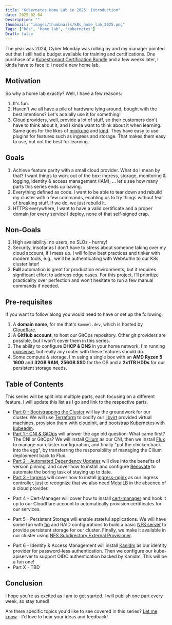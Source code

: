 ```yaml
---
title: "Kubernetes Home Lab in 2025: Introduction"
date: 2025-02-04
Description: ""
thumbnail: "images/thumbnails/k8s_home_lab_2025.png"
Tags: ["k8s", "home lab", "kubernetes"]
Draft: false
---
```


The year was 2024, Cyber Monday was rolling by and my manager pointed out that
I still had a budget available for training and certifications. One purchase of
a [Kubestronaut Certification Bundle](https://training.linuxfoundation.org/cyber-monday-2024-post/)
and a few weeks later, I kinda have to face it: I need a new home lab.

## Motivation

So why a home lab exactly? Well, I have a few reasons:

1. It's fun.
1. Haven't we all have a pile of hardware lying around, bought with the best intentions?
    Let's actually use it for something!
1. Cloud providers, well, provide a lot of stuff, so their customers don't
    have to think about it, and I kinda want to think about it when learning.
    Same goes for the likes of [minikube](https://minikube.sigs.k8s.io/docs/start/) and
    [kind](https://kind.sigs.k8s.io/). They have easy to use plugins for features such as
    ingress and storage. That makes them easy to use, but not the best for learning.

## Goals

1. Achieve feature parity with a small cloud provider. What do I mean by that?
    I want things to work out of the box: ingress, storage, monitoring & logging,
    identity & access management (IAM), ... let's see how many parts this
    series ends up having.
1. Everything defined as code. I want to be able to tear down and rebuild my
    cluster with a few commands, enabling us to try things without fear of breaking
    stuff. If we do, we just rebuild it.
1. HTTPS everywhere, I want to have a valid certificate and a proper domain for
    every service I deploy, none of that self-signed crap.

## Non-Goals

1. High availability: no users, no SLOs - hurray!
1. Security, insofar as I don't have to stress about someone taking over
my cloud account, if I mess up. I will follow best practices and tinker with
modern tools, e.g., we'll be authenticating with WebAuthn to our K8s cluster later!
1. **Full** automation is great for production environments, but it requires
significant effort to address edge cases. For this project, I’ll prioritize
practicality over perfection and won’t hesitate to run a few manual commands if needed.

## Pre-requisites

If you want to follow along you would need to have or set up the following:

1. A **domain name**, for me that's `kammel.dev`, which is hosted by
    [Cloudflare](https://www.cloudflare.com/).
1. A **GitHub account**, to host our GitOps repository. Other git providers
    are possible, but I won't cover them in this series.
1. The ability to configure **DHCP & DNS** in your home network, I'm running
    [opnsense](https://opnsense.org/), but really any router with these features
    should do.
1. Some compute & storage. I'm using a single box with an **AMD Ryzen 5 1600**
    and **32GB RAM**, **256GB SSD** for the OS and a **2x1TB HDDs** for our
    persistent storage needs.

## Table of Contents

This series will be split into multiple parts, each focusing on a different feature.
I will update this list as I go and link to the respective parts.

+ [Part 0 - Bootstrapping the Cluster](/post/k8s_home_lab_2025_00/)
    will lay the groundwork for our cluster. We will use
    [Terraform](https://www.terraform.io/) to
    codify our [libvirt](https://libvirt.org/) provided virtual machines,
    provision them with [cloudinit](https://cloudinit.readthedocs.io/en/latest/),
    and bootstrap Kubernetes with [kubeadm](https://kubernetes.io/docs/reference/setup-tools/kubeadm/).
+ [Part 1 - CNI & GitOps](/post/k8s_home_lab_2025_01/)
    will answer the age old question: What came first? The CNI or GitOps?
    We will install [Cilium](https://cilium.io/) as our CNI, then we install
    [Flux](https://fluxcd.io/) to manage our cluster configuration, and finally
    "put the chicken back into the egg", by transferring the responsibility of
    managing the Cilium deployment back to Flux.
+ [Part 2 - Automated Dependency Updates](/post/k8s_home_lab_2025_02/)
    will dive into the benefits of version pinning, and cover how to install
    and configure [Renovate](https://www.mend.io/renovate/) to automate the boring
    task of staying up to date.
+ [Part 3 - Ingress](/post/k8s_home_lab_2025_03/)
    will cover how to install
    [ingress-nginx](https://kubernetes.github.io/ingress-nginx/) as our ingress
    controller, just to recognize that we also need [MetalLB](https://metallb.universe.tf/)
    in the absence of a cloud provider.
<!-- + [Part 4 - Cert-Manager](/post/k8s_home_lab_2025_04/) -->
+ Part 4 - Cert-Manager
    will cover how to install
    [cert-manager](https://cert-manager.io/docs/) and hook it up to our Cloudflare
    account to automatically provision certificates for our services.
<!-- + [Part 5 - Persistent Storage](/post/k8s_home_lab_2025_05/) -->
+ Part 5 - Persistent Storage
    will enable stateful
    applications. We will have some fun with [fio](https://fio.readthedocs.io/en/latest/fio_doc.html)
    and RAID configurations to build a basic
    [NFS server](https://documentation.ubuntu.com/server/how-to/networking/install-nfs/)
    to provide persistent storage for our cluster. Finally, we make it available in our cluster using
    [NFS Subdirectory External Provisioner](https://kubernetes-sigs.github.io/nfs-subdir-external-provisioner/).
<!-- + [Part 6 - Identity & Access Management](/post/k8s_home_lab_2025_06/) -->
+ Part 6 - Identity & Access Management
    will install
    [Kanidm](https://kanidm.com/) as our identity provider for password-less authentication.
    Then we configure our kube-apiserver to support OIDC authentication backed by
    Kanidm. This will be a fun one!
+ Part X - TBD

## Conclusion

I hope you're as excited as I am to get started. I will publish one part every week, so stay tuned!

Are there specific topics you'd like to see covered in this series? [Let me know](https://www.linkedin.com/in/fabian-kammel-7781b7173/) - I'd love to hear your ideas and feedback!
